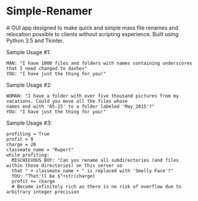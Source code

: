 # Simple-Renamer
A GUI app designed to make quick and simple mass file renames and relocation possible to clients without scripting experience. Built using Python 3.5 and Tkinter.

Sample Usage #1:

    MAN: "I have 1000 files and folders with names containing underscores that I need changed to dashes"
    YOU: "I have just the thing for you!"
  
Sample Usage #2:

    WOMAN: "I have a folder with over five thousand pictures from my vacations. Could you move all the files whose 
    names end with '05-15' to a folder labeled 'May_2015'?"
    YOU: "I have just the thing for you!"
  
Sample Usage #3:

    profiting = True
    profit = 0
    charge = 20
    classmate_name = "Rupert"
    while profiting:
      MISCHIEVOUS BOY: "Can you rename all subdirectories (and files within those directories) on this server so 
      that " + classmate_name + " is replaced with 'Smelly Face'?"
      YOU: "That'll be $"+str(charge)
      profit += charge
      # Become infinitely rich as there is no risk of overflow due to arbitrary integer precision
